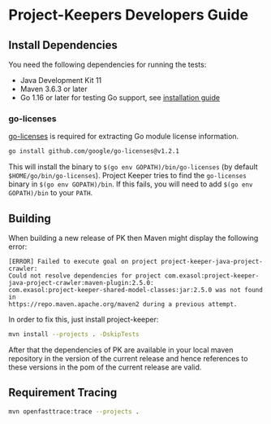 # Project-Keepers Developers Guide

## Install Dependencies

You need the following dependencies for running the tests:

* Java Development Kit 11
* Maven 3.6.3 or later
* Go 1.16 or later for testing Go support, see [installation guide](https://go.dev/doc/install)

### go-licenses

[go-licenses](https://github.com/google/go-licenses/) is required for extracting Go module license information.

```sh
go install github.com/google/go-licenses@v1.2.1
```

This will install the binary to `$(go env GOPATH)/bin/go-licenses` (by default `$HOME/go/bin/go-licenses`). Project Keeper tries to find the `go-licenses` binary in `$(go env GOPATH)/bin`. If this fails, you will need to add `$(go env GOPATH)/bin` to your `PATH`.

## Building

When building a new release of PK then Maven might display the following error:

```
[ERROR] Failed to execute goal on project project-keeper-java-project-crawler:
Could not resolve dependencies for project com.exasol:project-keeper-java-project-crawler:maven-plugin:2.5.0:
com.exasol:project-keeper-shared-model-classes:jar:2.5.0 was not found in
https://repo.maven.apache.org/maven2 during a previous attempt.
```

In order to fix this, just install project-keeper:

```sh
mvn install --projects . -DskipTests
```

After that the dependencies of PK are available in your local maven repository in the version of the current release and hence references to these versions in the pom of the current release are valid.

## Requirement Tracing

```sh
mvn openfasttrace:trace --projects .
```
